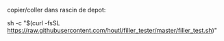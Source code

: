 copier/coller dans rascin de depot:

sh -c "$(curl -fsSL https://raw.githubusercontent.com/houtl/filler_tester/master/filler_test.sh)"
